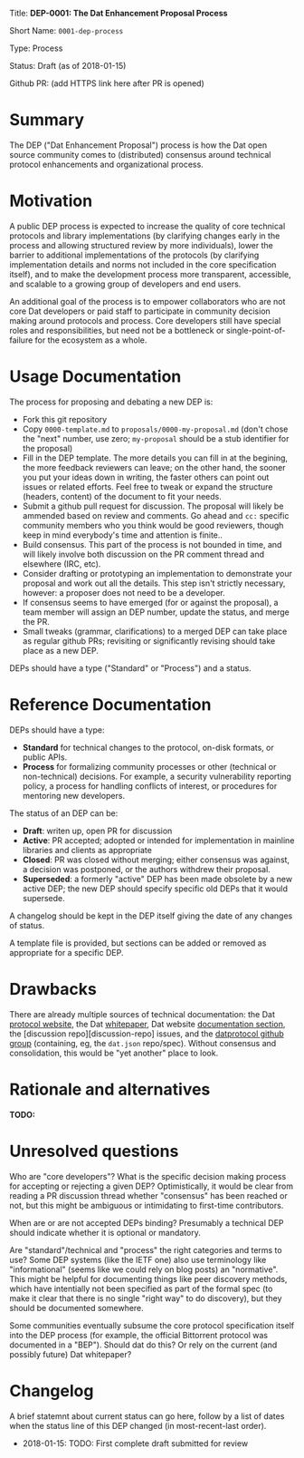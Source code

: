 
Title: **DEP-0001: The Dat Enhancement Proposal Process**

Short Name: `0001-dep-process`

Type: Process

Status: Draft (as of 2018-01-15)

Github PR: (add HTTPS link here after PR is opened)


# Summary
[summary]: #summary

The DEP ("Dat Enhancement Proposal") process is how the Dat open source
community comes to (distributed) consensus around technical protocol
enhancements and organizational process.

# Motivation
[motivation]: #motivation

A public DEP process is expected to increase the quality of core technical
protocols and library implementations (by clarifying changes early in the
process and allowing structured review by more individuals), lower the barrier
to additional implementations of the protocols (by clarifying implementation
details and norms not included in the core specification itself), and to make
the development process more transparent, accessible, and scalable to a growing
group of developers and end users.

An additional goal of the process is to empower collaborators who are not core
Dat developers or paid staff to participate in community decision making around
protocols and process. Core developers still have special roles and
responsibilities, but need not be a bottleneck or single-point-of-failure for
the ecosystem as a whole.

# Usage Documentation
[usage-documentation]: #usage-documentation

The process for proposing and debating a new DEP is:

* Fork this git repository
* Copy `0000-template.md` to `proposals/0000-my-proposal.md` (don't chose the
  "next" number, use zero; `my-proposal` should be a stub identifier for the
  proposal)
* Fill in the DEP template. The more details you can fill in at the begining,
  the more feedback reviewers can leave; on the other hand, the sooner you put
  your ideas down in writing, the faster others can point out issues or related
  efforts. Feel free to tweak or expand the structure (headers, content) of the
  document to fit your needs.
* Submit a github pull request for discussion. The proposal will likely be
  ammended based on review and comments. Go ahead and `cc:` specific community
  members who you think would be good reviewers, though keep in mind
  everybody's time and attention is finite..
* Build consensus. This part of the process is not bounded in time, and will
  likely involve both discussion on the PR comment thread and elsewhere (IRC,
  etc).
* Consider drafting or prototyping an implementation to demonstrate your
  proposal and work out all the details. This step isn't strictly necessary,
  however: a proposer does not need to be a developer.
* If consensus seems to have emerged (for or against the proposal), a team
  member will assign an DEP number, update the status, and merge the PR.
* Small tweaks (grammar, clarifications) to a merged DEP can take place as
  regular github PRs; revisiting or significantly revising should take place as
  a new DEP.

DEPs should have a type ("Standard" or "Process") and a status.

# Reference Documentation
[reference-documentation]: #reference-documentation

DEPs should have a type:

* **Standard** for technical changes to the protocol, on-disk formats, or
  public APIs.
* **Process** for formalizing community processes or other (technical or
  non-technical) decisions. For example, a security vulnerability reporting
  policy, a process for handling conflicts of interest, or procedures for
  mentoring new developers.

The status of an DEP can be:

* **Draft**: writen up, open PR for discussion
* **Active**: PR accepted; adopted or intended for implementation in mainline
  libraries and clients as appropriate
* **Closed**: PR was closed without merging; either consensus was against, a
  decision was postponed, or the authors withdrew their proposal.
* **Superseded**: a formerly "active" DEP has been made obsolete by a new
  active DEP; the new DEP should specify specific old DEPs that it would
  supersede.

A changelog should be kept in the DEP itself giving the date of any changes of
status.

A template file is provided, but sections can be added or removed as
appropriate for a specific DEP.

# Drawbacks
[drawbacks]: #drawbacks

There are already multiple sources of technical documentation: the Dat
[protocol website][proto-website], the Dat [whitepaper][whitepaper], Dat
website [documentation section][docs], the [discussion repo][discussion-repo]
issues, and the [datprotocol github group][datproto-group] (containing, eg, the
`dat.json` repo/spec). Without consensus and consolidation, this would be "yet
another" place to look.

[proto-website]: https://www.datprotocol.com/
[whitepaper]: https://github.com/datproject/docs/blob/master/papers/dat-paper.md
[docs]: https://docs.datproject.org/
[datproto-group]: https://github.com/datprotocol

# Rationale and alternatives
[alternatives]: #alternatives

**TODO:**

# Unresolved questions
[unresolved]: #unresolved-questions

Who are "core developers"? What is the specific decision making process for
accepting or rejecting a given DEP? Optimistically, it would be clear from
reading a PR discussion thread whether "consensus" has been reached or not, but
this might be ambiguous or intimidating to first-time contributors.

When are or are not accepted DEPs binding? Presumably a technical DEP should
indicate whether it is optional or mandatory.

Are "standard"/technical and "process" the right categories and terms to use?
Some DEP systems (like the IETF one) also use terminology like "informational"
(seems like we could rely on blog posts) an "normative". This might be helpful
for documenting things like peer discovery methods, which have intentially not
been specified as part of the formal spec (to make it clear that there is no
single "right way" to do discovery), but they should be documented somewhere.

Some communities eventually subsume the core protocol specification itself into
the DEP process (for example, the official Bittorrent protocol was documented
in a "BEP"). Should dat do this? Or rely on the current (and possibly future)
Dat whitepaper?

# Changelog
[changelog]: #changelog

A brief statemnt about current status can go here, follow by a list of dates
when the status line of this DEP changed (in most-recent-last order).

- 2018-01-15: TODO: First complete draft submitted for review

